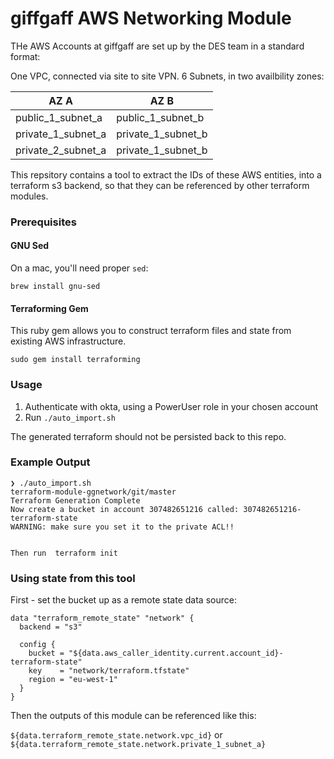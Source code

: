 # giffgaff AWS Networking Module

THe AWS Accounts at giffgaff are set up by the DES team in a standard format:

One VPC, connected via site to site VPN.
6 Subnets, in two availbility zones:

| AZ A                   | AZ B                  |
| ---------------------- | --------------------- |
| public\_1\_subnet\_a   | public\_1\_subnet\_b  |
| private\_1\_subnet\_a  | private\_1\_subnet\_b |
| private\_2\_subnet\_a  | private\_1\_subnet\_b |


This repsitory contains a tool to extract the IDs of these AWS entities, into a terraform s3 backend, so that they can be referenced by other terraform modules.

### Prerequisites

#### GNU Sed
On a mac, you'll need proper `sed`:

    brew install gnu-sed

#### Terraforming Gem

This ruby gem allows you to construct terraform files and state from existing AWS infrastructure.

    sudo gem install terraforming

### Usage

1. Authenticate with okta, using a PowerUser role in your chosen account
1. Run `./auto_import.sh`


The generated terraform should not be persisted back to this repo.


### Example Output
```
❯ ./auto_import.sh                                                                                                                                                  terraform-module-ggnetwork/git/master
Terraform Generation Complete
Now create a bucket in account 307482651216 called: 307482651216-terraform-state
WARNING: make sure you set it to the private ACL!!


Then run  terraform init
```


### Using state from this tool

First - set the bucket up as a remote state data source:
```
data "terraform_remote_state" "network" {
  backend = "s3"

  config {
    bucket = "${data.aws_caller_identity.current.account_id}-terraform-state"
    key    = "network/terraform.tfstate"
    region = "eu-west-1"
  }
}
```

Then the outputs of this module can be referenced like this:

`${data.terraform_remote_state.network.vpc_id}`
or
`${data.terraform_remote_state.network.private_1_subnet_a}`



